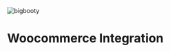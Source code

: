 <img src="http://pjhampton.com/bigbooty/banner.png" alt="bigbooty">

<h1>Woocommerce Integration</h1>



